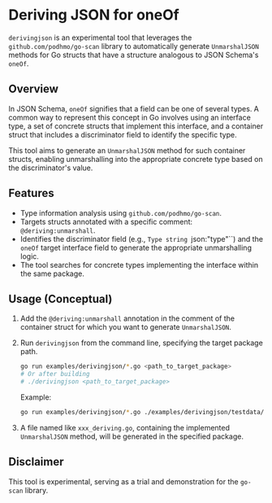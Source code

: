 # Deriving JSON for oneOf

`derivingjson` is an experimental tool that leverages the `github.com/podhmo/go-scan` library to automatically generate `UnmarshalJSON` methods for Go structs that have a structure analogous to JSON Schema's `oneOf`.

## Overview

In JSON Schema, `oneOf` signifies that a field can be one of several types. A common way to represent this concept in Go involves using an interface type, a set of concrete structs that implement this interface, and a container struct that includes a discriminator field to identify the specific type.

This tool aims to generate an `UnmarshalJSON` method for such container structs, enabling unmarshalling into the appropriate concrete type based on the discriminator's value.

## Features

-   Type information analysis using `github.com/podhmo/go-scan`.
-   Targets structs annotated with a specific comment: `@deriving:unmarshall`.
-   Identifies the discriminator field (e.g., `Type string `json:"type"``) and the `oneOf` target interface field to generate the appropriate unmarshalling logic.
-   The tool searches for concrete types implementing the interface within the same package.

## Usage (Conceptual)

1.  Add the `@deriving:unmarshall` annotation in the comment of the container struct for which you want to generate `UnmarshalJSON`.
2.  Run `derivingjson` from the command line, specifying the target package path.

    ```bash
    go run examples/derivingjson/*.go <path_to_target_package>
    # Or after building
    # ./derivingjson <path_to_target_package>
    ```

    Example:
    ```bash
    go run examples/derivingjson/*.go ./examples/derivingjson/testdata/simple
    ```
3.  A file named like `xxx_deriving.go`, containing the implemented `UnmarshalJSON` method, will be generated in the specified package.

## Disclaimer

This tool is experimental, serving as a trial and demonstration for the `go-scan` library.
